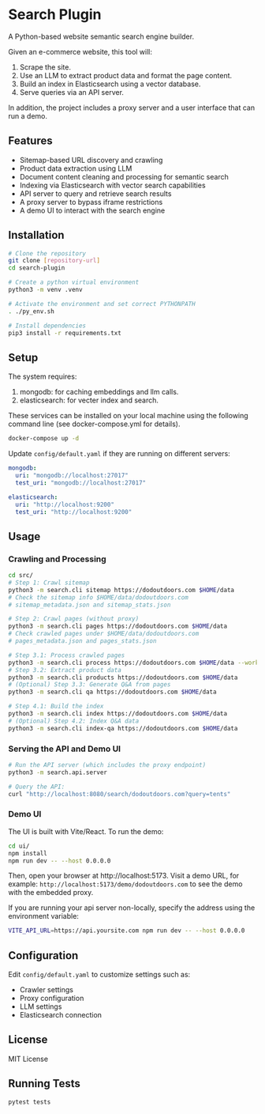 # Search Plugin

A Python-based website semantic search engine builder.

Given an e-commerce website, this tool will:
1. Scrape the site.
2. Use an LLM to extract product data and format the page content.
3. Build an index in Elasticsearch using a vector database.
4. Serve queries via an API server.

In addition, the project includes a proxy server and a user interface that can run a demo.

## Features
- Sitemap-based URL discovery and crawling
- Product data extraction using LLM
- Document content cleaning and processing for semantic search
- Indexing via Elasticsearch with vector search capabilities
- API server to query and retrieve search results
- A proxy server to bypass iframe restrictions
- A demo UI to interact with the search engine

## Installation
```bash
# Clone the repository
git clone [repository-url]
cd search-plugin

# Create a python virtual environment
python3 -m venv .venv

# Activate the environment and set correct PYTHONPATH
. ./py_env.sh

# Install dependencies
pip3 install -r requirements.txt
```

## Setup
The system requires:
1. mongodb: for caching embeddings and llm calls.
2. elasticsearch: for vecter index and search.

These services can be installed on your local machine using the following
command line (see docker-compose.yml for details).
```bash
docker-compose up -d
```

Update `config/default.yaml` if they are running on different servers:
```yaml
mongodb:
  uri: "mongodb://localhost:27017"
  test_uri: "mongodb://localhost:27017"

elasticsearch:
  uri: "http://localhost:9200"
  test_uri: "http://localhost:9200"
```

## Usage

### Crawling and Processing
```bash
cd src/
# Step 1: Crawl sitemap
python3 -m search.cli sitemap https://dodoutdoors.com $HOME/data
# Check the sitemap info $HOME/data/dodoutdoors.com
# sitemap_metadata.json and sitemap_stats.json

# Step 2: Crawl pages (without proxy)
python3 -m search.cli pages https://dodoutdoors.com $HOME/data
# Check crawled pages under $HOME/data/dodoutdoors.com
# pages_metadata.json and pages_stats.json

# Step 3.1: Process crawled pages
python3 -m search.cli process https://dodoutdoors.com $HOME/data --workers 4
# Step 3.2: Extract product data
python3 -m search.cli products https://dodoutdoors.com $HOME/data
# (Optional) Step 3.3: Generate Q&A from pages
python3 -m search.cli qa https://dodoutdoors.com $HOME/data

# Step 4.1: Build the index
python3 -m search.cli index https://dodoutdoors.com $HOME/data
# (Optional) Step 4.2: Index Q&A data
python3 -m search.cli index-qa https://dodoutdoors.com $HOME/data
```

### Serving the API and Demo UI
```bash
# Run the API server (which includes the proxy endpoint)
python3 -m search.api.server

# Query the API:
curl "http://localhost:8080/search/dodoutdoors.com?query=tents"
```

### Demo UI
The UI is built with Vite/React. To run the demo:
```bash
cd ui/
npm install
npm run dev -- --host 0.0.0.0
```
Then, open your browser at http://localhost:5173. Visit a demo URL, for example:
`http://localhost:5173/demo/dodoutdoors.com`
to see the demo with the embedded proxy.

If you are running your api server non-locally, specify the address using the
environment variable:
```bash
VITE_API_URL=https://api.yoursite.com npm run dev -- --host 0.0.0.0
```

## Configuration
Edit `config/default.yaml` to customize settings such as:
- Crawler settings
- Proxy configuration
- LLM settings
- Elasticsearch connection

## License
MIT License

## Running Tests
```bash
pytest tests
```

<EOF>
